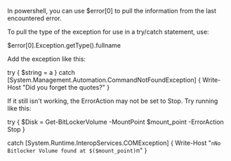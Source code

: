 In powershell, you can use $error[0] to pull the information from the last encountered error.

To pull the type of the exception for use in a try/catch statement, use:

$error[0].Exception.getType().fullname

Add the exception like this:

try {
$string = a 
} 
catch [System.Management.Automation.CommandNotFoundException] {
Write-Host "Did you forget the quotes?"
}


If it still isn't working, the ErrorAction may not be set to Stop. Try running like this:

try {
    $Disk = Get-BitLockerVolume -MountPoint $mount_point -ErrorAction Stop
} 

catch [System.Runtime.InteropServices.COMException] {
    Write-Host "`nNo Bitlocker Volume found at $($mount_point)`n"
} 
